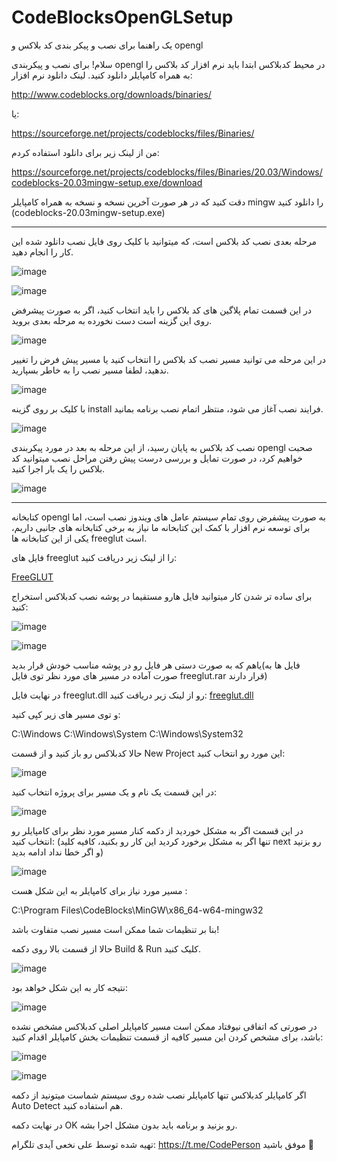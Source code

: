 # CodeBlocksOpenGLSetup
یک راهنما برای نصب و پیکر بندی کد بلاکس و opengl 

سلام! برای نصب و پیکربندی opengl در محیط کدبلاکس ابتدا باید نرم افزار کد بلاکس را به همراه کامپایلر دانلود کنید.
لینک دانلود نرم افزار: 

http://www.codeblocks.org/downloads/binaries/

یا:

https://sourceforge.net/projects/codeblocks/files/Binaries/

من از لینک زیر برای دانلود استفاده کردم:

https://sourceforge.net/projects/codeblocks/files/Binaries/20.03/Windows/codeblocks-20.03mingw-setup.exe/download

دقت کنید که در هر صورت آخرین نسخه و نسخه به همراه کامپایلر mingw را دانلود کنید (codeblocks-20.03mingw-setup.exe)

-----------------

مرحله بعدی نصب کد بلاکس است، که میتوانید با کلیک روی فایل نصب دانلود شده این کار را انجام دهید.

![image](https://github.com/Haj4li/CodeBlocksOpenGLSetup/assets/48994331/3309b471-b16f-4082-bd52-e9e7c8837749)


![image](https://github.com/Haj4li/CodeBlocksOpenGLSetup/assets/48994331/96eced3f-7bc7-40ba-a9ff-2b383e15ddb8)

در این قسمت تمام پلاگین های کد بلاکس را باید انتخاب کنید، اگر به صورت پیشرفض روی این گزینه است دست نخورده به مرحله بعدی بروید.

![image](https://github.com/Haj4li/CodeBlocksOpenGLSetup/assets/48994331/adbe6063-99e7-49a9-bf73-e8bd3fd85da4)

در این مرحله می توانید مسیر نصب کد بلاکس را انتخاب کنید یا مسیر پیش فرض را تغییر ندهید، لطفا مسیر نصب را به خاطر بسپارید.

![image](https://github.com/Haj4li/CodeBlocksOpenGLSetup/assets/48994331/f94adbf2-e2f0-4d15-8ecc-61562a251dcb)

با کلیک بر روی گزینه install فرایند نصب آغاز می شود، منتظر اتمام نصب برنامه بمانید.

![image](https://github.com/Haj4li/CodeBlocksOpenGLSetup/assets/48994331/79ab172a-dac0-40fb-9f2b-7d4cfc8cf5bb)

نصب کد بلاکس به پایان رسید، از این مرحله به بعد در مورد پیکربندی opengl صحبت خواهیم کرد، در صورت تمایل و بررسی درست پیش رفتن مراحل نصب میتوانید کد بلاکس را یک بار اجرا کنید. 

![image](https://github.com/Haj4li/CodeBlocksOpenGLSetup/assets/48994331/5c9008e9-86ea-4f96-99bc-b9e6538d6248)



--------------------------

کتابخانه opengl به صورت پیشفرض روی تمام سیستم عامل های ویندوز نصب است، اما برای توسعه نرم افزار با کمک این کتابخانه ما نیاز به برخی کتابخانه های جانبی داریم، یکی از این کتابخانه ها freeglut است.

فایل های freeglut را از لینک زیر دریافت کنید:

[FreeGLUT](https://github.com/Haj4li/CodeBlocksOpenGLSetup/blob/main/freeglut.rar)

برای ساده تر شدن کار میتوانید فایل هارو مستقیما در پوشه نصب کدبلاکس استخراج کنید:


![image](https://github.com/Haj4li/CodeBlocksOpenGLSetup/assets/48994331/882cb46c-7251-4f16-a755-8fe2b9a4fcc7)

![image](https://github.com/Haj4li/CodeBlocksOpenGLSetup/assets/48994331/b0de8463-c216-4f78-8de8-d8dd3df9daec)


یاهم که به صورت دستی هر فایل رو در پوشه مناسب خودش قرار بدید(فایل ها به صورت آماده در مسیر های مورد نظر توی فایل freeglut.rar قرار دارند)

در نهایت فایل freeglut.dll رو از لینک زیر دریافت کنید:
[freeglut.dll](https://github.com/Haj4li/CodeBlocksOpenGLSetup/blob/main/freeglut.dll)

و توی مسیر های زیر کپی کنید:

C:\Windows
C:\Windows\System
C:\Windows\System32


حالا کدبلاکس رو باز کنید و از قسمت New Project این مورد رو انتخاب کنید:

![image](https://github.com/Haj4li/CodeBlocksOpenGLSetup/assets/48994331/30aa81b2-c6a4-4fae-bb6c-d7f45585ddb7)

در این قسمت یک نام و یک مسیر برای پروژه انتخاب کنید:

![image](https://github.com/Haj4li/CodeBlocksOpenGLSetup/assets/48994331/5b835d16-2ec5-4c8d-8316-a1d0da741ca2)


در این قسمت اگر به مشکل خوردید از دکمه کنار مسیر مورد نظر برای کامپایلر رو انتخاب کنید: (تنها اگر به مشکل برخورد کردید این کار رو بکنید، کافیه کلید next رو بزنید و اگر خطا نداد ادامه بدید)

![image](https://github.com/Haj4li/CodeBlocksOpenGLSetup/assets/48994331/217d2745-5db3-4077-817c-6171f853a9ee)

مسیر مورد نیاز برای کامپایلر به این شکل هست :

C:\Program Files\CodeBlocks\MinGW\x86_64-w64-mingw32

بنا بر تنظیمات شما ممکن است مسیر نصب متفاوت باشد!


حالا از قسمت بالا روی دکمه Build & Run کلیک کنید.

![image](https://github.com/Haj4li/CodeBlocksOpenGLSetup/assets/48994331/3f6a4172-efb7-4e68-b9fb-69e1082cbec3)


نتیجه کار به این شکل خواهد بود:

![image](https://github.com/Haj4li/CodeBlocksOpenGLSetup/assets/48994331/fdae7343-09d6-49a6-9a98-f98030746211)

در صورتی که اتفاقی نیوفتاد ممکن است مسیر کامپایلر اصلی کدبلاکس مشخص نشده باشد، برای مشخص کردن این مسیر کافیه از قسمت تنظیمات بخش کامپایلر اقدام کنید: 

![image](https://github.com/Haj4li/CodeBlocksOpenGLSetup/assets/48994331/a310e7f4-61ac-47d8-94e1-bbf38b785750)

![image](https://github.com/Haj4li/CodeBlocksOpenGLSetup/assets/48994331/dfd6897f-acbe-4568-9bdb-234c061db95a)

اگر کامپایلر کدبلاکس تنها کامپایلر نصب شده روی سیستم شماست میتونید از دکمه Auto Detect هم استفاده کنید.

در نهایت دکمه OK رو بزنید و برنامه باید بدون مشکل اجرا بشه.

تهیه شده توسط علی نخعی
آیدی تلگرام: https://t.me/CodePerson
موفق باشید 💜




